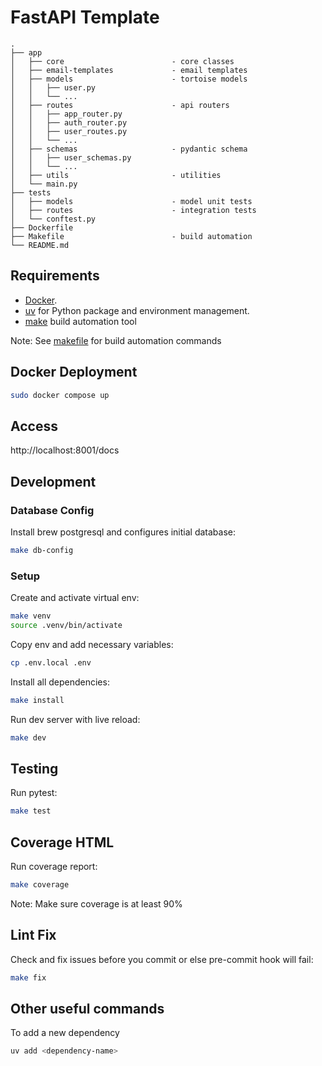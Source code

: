 # FastAPI Template

```
.
├── app
│   ├── core                        - core classes
│   ├── email-templates             - email templates
│   ├── models                      - tortoise models
│   │   ├── user.py
│   │   └── ...
│   ├── routes                      - api routers
│   │   ├── app_router.py
│   │   ├── auth_router.py
│   │   ├── user_routes.py
│   │   └── ...
│   ├── schemas                     - pydantic schema
│   │   ├── user_schemas.py
│   │   └── ...
│   ├── utils                       - utilities
│   └── main.py
├── tests
│   ├── models                      - model unit tests
│   ├── routes                      - integration tests
│   └── conftest.py
├── Dockerfile          
├── Makefile                        - build automation
└── README.md
```

## Requirements

* [Docker](https://www.docker.com/).
* [uv](https://docs.astral.sh/uv/) for Python package and environment management.
* [make](https://formulae.brew.sh/formula/make) build automation tool


Note: See [makefile](Makefile) for build automation commands

## Docker Deployment
```sh
sudo docker compose up
```

## Access
http://localhost:8001/docs


## Development

### Database Config

Install brew postgresql and configures initial database:
```sh
make db-config
```

### Setup

Create and activate virtual env:
```sh
make venv
source .venv/bin/activate
```

Copy env and add necessary variables:
```sh
cp .env.local .env
```

Install all dependencies:
```sh
make install
```

Run dev server with live reload:
```sh
make dev
```

## Testing

Run pytest:
```sh
make test
```

## Coverage HTML

Run coverage report:
```sh
make coverage
```
Note: Make sure coverage is at least 90%

## Lint Fix

Check and fix issues before you commit or else pre-commit hook will fail:
```sh
make fix
```

## Other useful commands

To add a new dependency
```sh
uv add <dependency-name>
```
